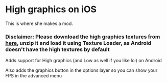 # High graphics on iOS

This is where she makes a mod.

### Disclaimer: Please download the high graphics textures from [here](https://drive.google.com/drive/folders/1RwM4Nm0ZoFAq0ugGS-YXCA2XPXzGB9oS?usp=sharing), unzip it and load it using Texture Loader, as Android doesn't have the high textures by default

Adds support for High graphics (and Low as well if you like lol) on Android

Also adds the graphics button in the options layer so you can show your FPS in the advanced menu
